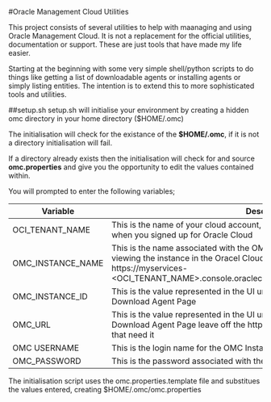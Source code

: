 #Oracle Management Cloud Utilities

This project consists of several utilities to help with maanaging and using Oracle Management Cloud.  It is not a replacement for the official utilities, documentation or support.  These are just tools that have made my life easier.

Starting at the beginning with some very simple shell/python scripts to do things like getting a list of downloadable agents or installing agents or simply listing entities.  The intention is to extend this to more sophisticated tools and utilities.

##setup.sh
setup.sh will initialise your environment by creating a hidden omc directory in your home directory ($HOME/.omc)

The initialisation will check for the existance of the **$HOME/.omc**, if it is not a directory initialisation will fail.  

If a directory already exists then the initialisation will check for and source **omc.properties** and give you the opportunity to edit the values contained within.

You will prompted to enter the following variables;

Variable | Description
-------- | -----------
OCI_TENANT_NAME | This is the name of your cloud account, this is the name of the account you used when you signed up for Oracle Cloud
OMC_INSTANCE_NAME | This is the name associated with the OMC Instance, this is the name displayed in viewing the instance in the Oracel Cloud MyServices Console which is access via https://myservices-<OCI_TENANT_NAME>.console.oraclecloud.com/mycloud/cloudportal/cloudHome
OMC_INSTANCE_ID | This is the value represented in the UI under the Administartion -> Agents -> Download Agent Page
OMC_URL | This is the value represented in the UI under the Administartion -> Agents -> Download Agent Page leave off the https:// as this will get added by the utilities that need it
OMC USERNAME | This is the login name for the OMC Instance
OMC_PASSWORD | This is the password associated with the OMC_USERNAME parameter

The initialisation script uses the omc.properties.template file and substitues the values entered, creating $HOME/.omc/omc.properties
